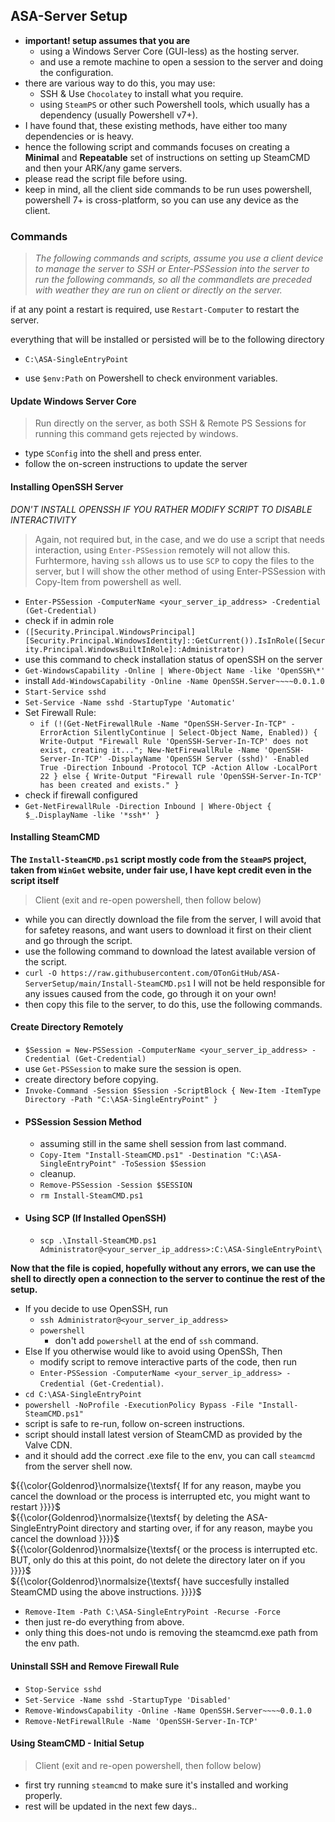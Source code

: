 ## ASA-Server Setup

- **important! setup assumes that you are**
  - using a Windows Server Core (GUI-less) as the hosting server.
  - and use a remote machine to open a session to the server and doing the configuration.
- there are various way to do this, you may use:
  - SSH & Use `Chocolatey` to install what you require.
  - using `SteamPS` or other such Powershell tools, which usually has a dependency (usually Powershell v7+).
- I have found that, these existing methods, have either too many dependencies or is heavy.
- hence the following script and commands focuses on creating a **Minimal** and **Repeatable** set of instructions
  on setting up SteamCMD and then your ARK/any game servers.
- please read the script file before using.
- keep in mind, all the client side commands to be run uses powershell, powershell 7+ is cross-platform, so you can use
  any device as the client.

### Commands

> _The following commands and scripts, assume you use a client device to manage the server
> to SSH or Enter-PSSession into the server to run the following commands,
> so all the commandlets are preceded with weather they are run on client or directly on the server._

if at any point a restart is required, use `Restart-Computer` to restart the server.

everything that will be installed or persisted will be to the following directory

- `C:\ASA-SingleEntryPoint`

- use `$env:Path` on Powershell to check environment variables.

#### Update Windows Server Core

> Run directly on the server, as both SSH & Remote PS Sessions for running this command gets rejected by windows.

- type `SConfig` into the shell and press enter.
- follow the on-screen instructions to update the server

#### Installing OpenSSH Server

_DON'T INSTALL OPENSSH IF YOU RATHER MODIFY SCRIPT TO DISABLE INTERACTIVITY_

> Again, not required but, in the case, and we do use a script that needs interaction,
> using `Enter-PSSession` remotely will not allow this.
> Furhtermore, having `ssh` allows us to use `SCP` to copy the files to the server, but I will
> show the other method of using Enter-PSSession with Copy-Item from powershell as well.

- `Enter-PSSession -ComputerName <your_server_ip_address> -Credential (Get-Credential)`
- check if in admin role
- `([Security.Principal.WindowsPrincipal] [Security.Principal.WindowsIdentity]::GetCurrent()).IsInRole([Security.Principal.WindowsBuiltInRole]::Administrator)`
- use this command to check installation status of openSSH on the server
- `Get-WindowsCapability -Online | Where-Object Name -like 'OpenSSH\*'`
- install `Add-WindowsCapability -Online -Name OpenSSH.Server~~~~0.0.1.0`
- `Start-Service sshd`
- `Set-Service -Name sshd -StartupType 'Automatic'`
- Set Firewall Rule:
  - `if (!(Get-NetFirewallRule -Name "OpenSSH-Server-In-TCP" -ErrorAction SilentlyContinue | Select-Object Name, Enabled)) { Write-Output "Firewall Rule 'OpenSSH-Server-In-TCP' does not exist, creating it..."; New-NetFirewallRule -Name 'OpenSSH-Server-In-TCP' -DisplayName 'OpenSSH Server (sshd)' -Enabled True -Direction Inbound -Protocol TCP -Action Allow -LocalPort 22 } else { Write-Output "Firewall rule 'OpenSSH-Server-In-TCP' has been created and exists." }`
- check if firewall configured
- `Get-NetFirewallRule -Direction Inbound | Where-Object { $_.DisplayName -like '*ssh*' }`

#### Installing SteamCMD

**The `Install-SteamCMD.ps1` script mostly code from the `SteamPS` project, taken from `WinGet` website, under fair use,
I have kept credit even in the script itself**

> Client (exit and re-open powershell, then follow below)

- while you can directly download the file from the server, I will avoid that for safetey reasons, and
  want users to download it first on their client and go through the script.
- use the following command to download the latest available version of the script.
- `curl -O https://raw.githubusercontent.com/OTonGitHub/ASA-ServerSetup/main/Install-SteamCMD.ps1`
  I will not be held responsible for any issues caused from the code, go through it on your own!
- then copy this file to the server, to do this, use the following commands.

#### Create Directory Remotely

- `$Session = New-PSSession -ComputerName <your_server_ip_address> -Credential (Get-Credential)`
- use `Get-PSSession` to make sure the session is open.
- create directory before copying.
- `Invoke-Command -Session $Session -ScriptBlock { New-Item -ItemType Directory -Path "C:\ASA-SingleEntryPoint" }`
- #### PSSession Session Method
  - assuming still in the same shell session from last command.
  - `Copy-Item "Install-SteamCMD.ps1" -Destination "C:\ASA-SingleEntryPoint" -ToSession $Session`
  - cleanup.
  - `Remove-PSSession -Session $SESSION`
  - `rm Install-SteamCMD.ps1`
- #### Using SCP (If Installed OpenSSH)
  - `scp .\Install-SteamCMD.ps1 Administrator@<your_server_ip_address>:C:\ASA-SingleEntryPoint\`

**Now that the file is copied, hopefully without any errors, we can use the shell to directly open a connection to the
server to continue the rest of the setup.**

- If you decide to use OpenSSH, run
  - `ssh Administrator@<your_server_ip_address>`
  - `powershell`
    - don't add `powershell` at the end of `ssh` command.
- Else If you otherwise would like to avoid using OpenSSh, Then
  - modify script to remove interactive parts of the code, then run
  - `Enter-PSSession -ComputerName <your_server_ip_address> -Credential (Get-Credential)`.
- `cd C:\ASA-SingleEntryPoint`
- `powershell -NoProfile -ExecutionPolicy Bypass -File "Install-SteamCMD.ps1"`
- script is safe to re-run, follow on-screen instructions.
- script should install latest version of SteamCMD as provided by the Valve CDN.
- and it should add the correct .exe file to the env, you can call `steamcmd` from the server shell now.

${{\color{Goldenrod}\normalsize{\textsf{
If for any reason, maybe you cancel the download or the process is interrupted etc, you might want to restart
}}}}$ </br>
${{\color{Goldenrod}\normalsize{\textsf{
by deleting the ASA-SingleEntryPoint directory and starting over, if for any reason, maybe you cancel the download
}}}}$ </br>
${{\color{Goldenrod}\normalsize{\textsf{
or the process is interrupted etc. BUT, only do this at this point, do not delete the directory later on if you
}}}}$ </br>
${{\color{Goldenrod}\normalsize{\textsf{
have succesfully installed SteamCMD using the above instructions.
}}}}$ <!-- yea this is stupid -->

- `Remove-Item -Path C:\ASA-SingleEntryPoint -Recurse -Force`
- then just re-do everything from above.
- only thing this does-not undo is removing the steamcmd.exe path from the env path.

#### Uninstall SSH and Remove Firewall Rule

- `Stop-Service sshd`
- `Set-Service -Name sshd -StartupType 'Disabled'`
- `Remove-WindowsCapability -Online -Name OpenSSH.Server~~~~0.0.1.0`
- `Remove-NetFirewallRule -Name 'OpenSSH-Server-In-TCP'`

#### Using SteamCMD - Initial Setup

> Client (exit and re-open powershell, then follow below)

- first try running `steamcmd` to make sure it's installed and working properly.
- rest will be updated in the next few days..
